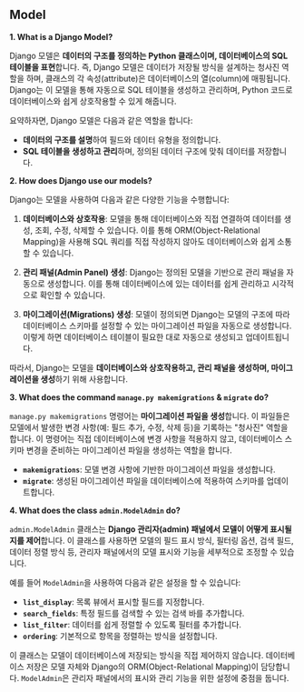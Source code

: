## Model

**1. What is a Django Model?**

Django 모델은 **데이터의 구조를 정의하는 Python 클래스이며, 데이터베이스의 SQL 테이블을 표현**합니다. 즉, Django 모델은 데이터가 저장될 방식을 설계하는 청사진 역할을 하며, 클래스의 각 속성(attribute)은 데이터베이스의 열(column)에 매핑됩니다. Django는 이 모델을 통해 자동으로 SQL 테이블을 생성하고 관리하며, Python 코드로 데이터베이스와 쉽게 상호작용할 수 있게 해줍니다.

요약하자면, Django 모델은 다음과 같은 역할을 합니다:

- **데이터의 구조를 설명**하여 필드와 데이터 유형을 정의합니다.
- **SQL 테이블을 생성하고 관리**하며, 정의된 데이터 구조에 맞춰 데이터를 저장합니다.



**2. How does Django use our models?**

Django는 모델을 사용하여 다음과 같은 다양한 기능을 수행합니다:

1. **데이터베이스와 상호작용**: 모델을 통해 데이터베이스와 직접 연결하여 데이터를 생성, 조회, 수정, 삭제할 수 있습니다. 이를 통해 ORM(Object-Relational Mapping)을 사용해 SQL 쿼리를 직접 작성하지 않아도 데이터베이스와 쉽게 소통할 수 있습니다.

2. **관리 패널(Admin Panel) 생성**: Django는 정의된 모델을 기반으로 관리 패널을 자동으로 생성합니다. 이를 통해 데이터베이스에 있는 데이터를 쉽게 관리하고 시각적으로 확인할 수 있습니다.

3. **마이그레이션(Migrations) 생성**: 모델이 정의되면 Django는 모델의 구조에 따라 데이터베이스 스키마를 설정할 수 있는 마이그레이션 파일을 자동으로 생성합니다. 이렇게 하면 데이터베이스 테이블이 필요한 대로 자동으로 생성되고 업데이트됩니다.

따라서, Django는 모델을 **데이터베이스와 상호작용하고, 관리 패널을 생성하며, 마이그레이션을 생성**하기 위해 사용합니다.



**3. What does the command `manage.py makemigrations`  & `migrate` do?**

`manage.py makemigrations` 명령어는 **마이그레이션 파일을 생성**합니다. 이 파일들은 모델에서 발생한 변경 사항(예: 필드 추가, 수정, 삭제 등)을 기록하는 "청사진" 역할을 합니다. 이 명령어는 직접 데이터베이스에 변경 사항을 적용하지 않고, 데이터베이스 스키마 변경을 준비하는 마이그레이션 파일을 생성하는 역할을 합니다.

- **`makemigrations`**: 모델 변경 사항에 기반한 마이그레이션 파일을 생성합니다.
- **`migrate`**: 생성된 마이그레이션 파일을 데이터베이스에 적용하여 스키마를 업데이트합니다.



**4. What does the class `admin.ModelAdmin` do?**

`admin.ModelAdmin` 클래스는 **Django 관리자(admin) 패널에서 모델이 어떻게 표시될지를 제어**합니다. 이 클래스를 사용하면 모델의 필드 표시 방식, 필터링 옵션, 검색 필드, 데이터 정렬 방식 등, 관리자 패널에서의 모델 표시와 기능을 세부적으로 조정할 수 있습니다.

예를 들어 `ModelAdmin`을 사용하여 다음과 같은 설정을 할 수 있습니다:

- **`list_display`**: 목록 뷰에서 표시할 필드를 지정합니다.
- **`search_fields`**: 특정 필드를 검색할 수 있는 검색 바를 추가합니다.
- **`list_filter`**: 데이터를 쉽게 정렬할 수 있도록 필터를 추가합니다.
- **`ordering`**: 기본적으로 항목을 정렬하는 방식을 설정합니다.

이 클래스는 모델이 데이터베이스에 저장되는 방식을 직접 제어하지 않습니다. 데이터베이스 저장은 모델 자체와 Django의 ORM(Object-Relational Mapping)이 담당합니다. `ModelAdmin`은 관리자 패널에서의 표시와 관리 기능을 위한 설정에 중점을 둡니다.